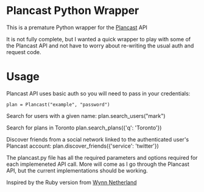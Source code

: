 # Plancast Python Wrapper

This is a premature Python wrapper for the [Plancast](http://plancast.com) API

It is not fully complete, but I wanted a quick wrapper to play with some of the Plancast
API and not have to worry about re-writing the usual auth and request code.

# Usage

Plancast API uses basic auth so you will need to pass in your credentials:
    
    plan = Plancast("example", "password")

Search for users with a given name:
    plan.search_users("mark")

Search for plans in Toronto
    plan.search_plans({'q': 'Toronto'})

Discover friends from a social network linked to the authenticated user's Plancast account:
    plan.discover_friends({'service': 'twitter'})

The plancast.py file has all the required parameters and options required for each implemeneted API call. More will
come as I go through the Plancast API, but the current implementations should be working.

Inspired by the Ruby version from [Wynn Netherland](http://github.com/pengwynn/plancast)

